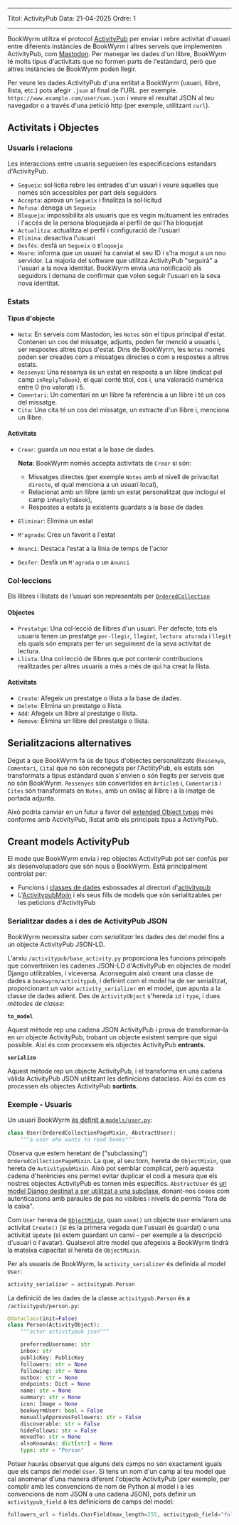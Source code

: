 - - -
Títol: ActivityPub Data: 21-04-2025 Ordre: 1
- - -

BookWyrm utiltza el protocol [ActivityPub](http://activitypub.rocks/) per enviar i rebre activitat d'usuari entre diferents instàncies de BookWyrm i altres serveis que implementen ActivityPub, com [Mastodon](https://joinmastodon.org/). Per manegar les dades d'un llibre, BookWyrm té molts tipus d'activitats que no formen parts de l'estàndard, però que altres instàncies de BookWyrm poden llegir.

Per veure les dades ActivityPub d'una entitat a BookWyrm (usuari, llibre, llista, etc.) pots afegir `.json` al final de l'URL. per exemple. `https://www.example.com/user/sam.json` i veure el resultat JSON al teu navegador o a través d'una petició http (per exemple, utilitzant `curl`).

## Activitats i Objectes

### Usuaris i relacions
Les interaccions entre usuaris segueixen les especificacions estandars d'ActivityPub.

- `Segueix`: sol·licita rebre les entrades d'un usuari i veure aquelles que només són accessibles per part dels seguidors
- `Accepta`: aprova un `Segueix` i finalitza la sol·licitud
- `Refusa`: denega un `Segueix`
- `Bloqueja`: impossibilita als usuaris que es vegin mútuament les entrades i l'accés de la persona bloquejada al perfil de qui l'ha bloquejat
- `Actualitza`: actualitza el perfil i configuració de l'usuari
- `Elimina`: desactiva l'usuari
- `Desfés`: desfà un `Segueix` o `Bloqueja`
- `Moure`: informa que un usuari ha canviat el seu ID i s'ha mogut a un nou servidor. La majoria del software que utilitza ActivityPub "seguirà" a l'usuari a la nova identitat. BookWyrm envia una notificació als seguidors i demana de confirmar que volen seguir l'usuari en la seva nova identitat.

### Estats
#### Tipus d'objecte

- `Nota`: En serveis com Mastodon, les `Notes` són el tipus principal d'estat. Contenen un cos del missatge, adjunts, poden fer menció a usuaris i, ser respostes altres tipus d'estat. Dins de BookWyrm, les `Notes` només poden ser creades com a missatges directes o com a respostes a altres estats.
- `Ressenya`: Una ressenya és un estat en resposta a un llibre (indicat pel camp `inReplyToBook`), el qual conté títol, cos i, una valoració numèrica entre 0 (no valorat) i 5.
- `Comentari`: Un comentari en un llibre fa referència a un llibre i té un cos del missatge.
- `Cita`: Una cita té un cos del missatge, un extracte d'un llibre i, menciona un llibre.

#### Activitats

- `Crear`: guarda un nou estat a la base de dades.

    **Nota**: BookWyrm nomès accepta activitats de `Crear` si són:

    - Missatges directes (per exemple `Notes` amb el nivell de privacitat `directe`, el qual menciona a un usuari local),
    - Relacionat amb un llibre (amb un estat personalitzat que inclogui el camp `inReplyToBook`),
    - Respostes a estats ja existents guardats a la base de dades

- `Eliminar`: Elimina un estat
- `M'agrada`: Crea un favorit a l'estat
- `Anunci`: Destaca l'estat a la línia de temps de l'actor
- `Desfer`: Desfà un `M'agrada` o un `Anunci`

### Col·leccions
Els llibres i llistats de l'usuari son representats per [`OrderedCollection`](https://www.w3.org/TR/activitystreams-vocabulary/#dfn-orderedcollection)

#### Objectes

- `Prestatge`: Una col·lecció de llibres d'un usuari. Per defecte, tots els usuaris tenen un prestatge `per-llegir`, `llegint`, `lectura aturada` i `llegit` els quals són emprats per fer un seguiment de la seva activitat de lectura.
- `Llista`: Una col·lecció de llibres que pot contenir contribucions realitzades per altres usuaris a més a més de qui ha creat la llista.

#### Activitats

- `Create`: Afegeix un prestatge o llista a la base de dades.
- `Delete`: Elimina un prestatge o llista.
- `Add`: Afegeix un llibre al prestatge o llista.
- `Remove`: Elimina un llibre del prestatge o llista.

## Serialitzacions alternatives
Degut a que BookWyrm fa ús de tipus d'objectes personalitzats (`Ressenya`, `Comentari`, `Cita`) que no són reconeguts per l'ActiityPub, els estats són transformats a tipus estàndard quan s'envien o són llegits per serveis que no són BookWyrm. `Ressenyes` són convertides en `Article`s i, `Comentari`s i `Cites` són transformats en `Notes`, amb un enllaç al llibre i a la imatge de portada adjunta.

Això podria canviar en un futur a favor del [extended Object types](https://www.w3.org/TR/activitystreams-core/#fig-following-is-an-example-object-that-uses-the-id-and-type-properties-to-express-the-global-identifier-and-object-type) més conforme amb ActivityPub, llistat amb els principals tipus a ActivityPub.

## Creant models ActivityPub

El mode que BookWyrm envia i rep objectes ActivityPub pot ser confús per als desenvolupadors que són nous a BookWyrm. Està principalment controlat per:

* Funcions i [classes de dades](https://docs.python.org/3/library/dataclasses.html) esbossades al directori d'[activitypub](https://github.com/bookwyrm-social/bookwyrm/tree/main/bookwyrm/activitypub)
* L'[ActivitypubMixin](https://github.com/bookwyrm-social/bookwyrm/blob/c458cdcb992a36f3c4a06752499461c3dd991e07/bookwyrm/models/activitypub_mixin.py#L40) i els seus fills de models que són serialitzables per les peticions d'ActivityPub

### Serialitzar dades a i des de ActivityPub JSON

BookWyrm necessita saber com _serialitzar_ les dades des del model fins a un objecte ActivityPub JSON-LD.

L'arxiu `/activitypub/base_activity.py` proporciona les funcions principals que converteixen les cadenes JSON-LD d'ActivityPub en objectes de model Django utilitzables, i viceversa. Aconseguim això creant una classe de dades a `bookwyrm/activitypub`, i definint com el model ha de ser serialitzat, proporcionant un valor `activity_serializer` en el model, que apunta a la classe de dades adient. Des de `ActivityObject` s'hereda `id` i `type`, i dues _mètodes de classe_:

**`to_model`**

Aquest mètode rep una cadena JSON ActivityPub i prova de transformar-la en un objecte ActivityPub, trobant un objecte existent sempre que sigui possible. Així és com processem els objectes ActivityPub **entrants**.

**`serialize`**

Aquest mètode rep un objecte ActivityPub, i el transforma en una cadena vàlida ActivityPub JSON utilitzant les definicions dataclass. Així és com es processen els objectes ActivityPub **sortints**.

### Exemple - Usuaris

Un usuari BookWyrm [és definit a `models/user.py`](https://github.com/bookwyrm-social/bookwyrm/blob/main/bookwyrm/models/user.py):

```py
class User(OrderedCollectionPageMixin, AbstractUser):
    """a user who wants to read books"""
```
Observa que estem heretant de ("subclassing") `OrderedCollectionPageMixin`. La que, al seu torn, hereta de `ObjectMixin`, que hereta de `AvtivitypubMixin`. Això pot semblar complicat, però aquesta cadena d'herències ens permet evitar duplicar el codi a mesura que els nostres objectes ActivityPub es tornen més específics. `AbstractUser` és [un model Django destinat a ser utilitzat a una subclase](https://docs.djangoproject.com/en/5.1/topics/auth/customizing/#specifying-custom-user-model), donant-nos coses com autenticacions amb paraules de pas no visibles i nivells de permís "fora de la caixa".

Com `User` hereva de [`ObjectMixin`](https://github.com/bookwyrm-social/bookwyrm/blob/c458cdcb992a36f3c4a06752499461c3dd991e07/bookwyrm/models/activitypub_mixin.py#L213), quan `save()` un objecte `User` enviarem una activitat `Create()` (si és la primera vegada que l'usuari és guardat) o una activitat `Update` (si estem guardant un canvi - per exemple a la descripció d'usuari o l'avatar). Qualsevol altre model que afegeixis a BookWyrm tindrà la mateixa capacitat si hereta de `ObjectMixin`.

Per als usuaris de BookWyrm, la `activity_serializer` és definida al model `User`:

```py
activity_serializer = activitypub.Person
```

La definició de les dades de la classe `activitypub.Person` és a `/activitypub/person.py`:

```py
@dataclass(init=False)
class Person(ActivityObject):
    """actor activitypub json"""

    preferredUsername: str
    inbox: str
    publicKey: PublicKey
    followers: str = None
    following: str = None
    outbox: str = None
    endpoints: Dict = None
    name: str = None
    summary: str = None
    icon: Image = None
    bookwyrmUser: bool = False
    manuallyApprovesFollowers: str = False
    discoverable: str = False
    hideFollows: str = False
    movedTo: str = None
    alsoKnownAs: dict[str] = None
    type: str = "Person"
```

Potser hauràs observat que alguns dels camps no són exactament iguals que els camps del model `User`. Si tens un nom d'un camp al teu model que cal anomenar d'una manera diferent l'objecte ActivityPub (per exemple, per complir amb les convencions de nom de Python al model i a les convencions de nom JSON a una cadena JSON), pots definir un `activitypub_field` a les definicions de camps del model:

```py
followers_url = fields.CharField(max_length=255, activitypub_field="followers")
```
